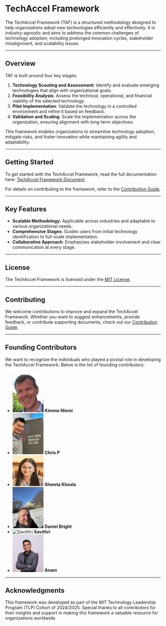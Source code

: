 
# TechAccel Framework

The TechAccel Framework (TAF) is a structured methodology designed to help organizations adopt new technologies efficiently and effectively. It is industry-agnostic and aims to address the common challenges of technology adoption, including prolonged innovation cycles, stakeholder misalignment, and scalability issues.

---

## Overview

TAF is built around four key stages:
1. **Technology Scouting and Assessment**: Identify and evaluate emerging technologies that align with organizational goals.
2. **Feasibility Analysis**: Assess the technical, operational, and financial viability of the selected technology.
3. **Pilot Implementation**: Validate the technology in a controlled environment and refine it based on feedback.
4. **Validation and Scaling**: Scale the implementation across the organization, ensuring alignment with long-term objectives.

This framework enables organizations to streamline technology adoption, mitigate risks, and foster innovation while maintaining agility and adaptability.

---

## Getting Started

To get started with the TechAccel Framework, read the full documentation here:
[TechAccel Framework Document](https://github.com/danielcbright/TechAccel/blob/initial_branch/techaccel_framework.md).

For details on contributing to the framework, refer to the [Contribution Guide](./CONTRIBUTING.md).

---

## Key Features
- **Scalable Methodology**: Applicable across industries and adaptable to various organizational needs.
- **Comprehensive Stages**: Guides users from initial technology identification to full-scale implementation.
- **Collaborative Approach**: Emphasizes stakeholder involvement and clear communication at every stage.

---

## License

The TechAccel Framework is licensed under the [MIT License](./LICENSE.md).

---

## Contributing

We welcome contributions to improve and expand the TechAccel Framework. Whether you want to suggest enhancements, provide feedback, or contribute supporting documents, check out our [Contribution Guide](./CONTRIBUTING.md).

---

## Founding Contributors

We want to recognize the individuals who played a pivotal role in developing the TechAccel Framework. Below is the list of founding contributors:

- <img src="./images/kimmo.jpeg" alt="Kimmo Niemi" width="100px"> **Kimmo Niemi**
- <img src="./images/chrisp.jpeg" alt="Chris P" width="100px"> **Chris P**
- <img src="./images/shweta.jpeg" alt="Shweta Khosla" width="100px"> **Shweta Khosla**
- <img src="./images/danielb.jpeg" alt="Daniel Bright" width="100px"> **Daniel Bright**
- <img src="./images/contributor3.jpeg" alt="Savithri" width="100px"> **Savithri**
- <img src="./images/anam.jpeg" alt="Anam" width="100px"> **Anam**

---

## Acknowledgments

This framework was developed as part of the MIT Technology Leadership Program (TLP) Cohort of 2024/2025. Special thanks to all contributors for their insights and support in making this framework a valuable resource for organizations worldwide.
